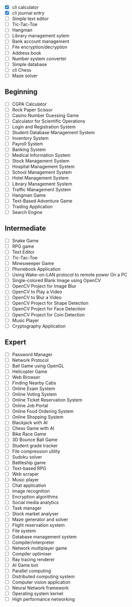 - [x]  cli calculator
- [x]  cli journal entry
- [ ]  Simple text editor
- [ ]  Tic-Tac-Toe
- [ ]  Hangman
- [ ]  Library management sytem
- [ ]  Bank account management
- [ ]  File encryption/decryption
- [ ]  Address book
- [ ]  Number system converter
- [ ]  Simple database
- [ ]  cli Chess
- [ ]  Maze solver

## Beginning

- [ ]  CGPA Calculator
- [ ]  Rock Paper Scissor
- [ ]  Casino Number Guessing Game
- [ ]  Calculator for Scientific Operations
- [ ]  Login and Registration System
- [ ]  Student Database Management System
- [ ]  Inventory System
- [ ]  Payroll System
- [ ]  Banking System
- [ ]  Medical Information System
- [ ]  Stock Management System
- [ ]  Hospital Management System
- [ ]  School Management System
- [ ]  Hotel Management System
- [ ]  Library Management System
- [ ]  Traffic Management System
- [ ]  Hangman Game
- [ ]  Text-Based Adventure Game
- [ ]  Trading Application
- [ ]  Search Engine

## Intermediate

- [ ]  Snake Game
- [ ]  RPG game
- [ ]  Text Editor
- [ ]  Tic-Tac-Toe
- [ ]  Minesweeper Game
- [ ]  Phonebook Application
- [ ]  Using Wake-on-LAN protocol to remote power On a PC
- [ ]  Single-colored Blank Image using OpenCV
- [ ]  OpenCV Project for Image Blur
- [ ]  OpenCV to Play a Video
- [ ]  OpenCV to Blur a Video
- [ ]  OpenCV Project for Shape Detection
- [ ]  OpenCV Project for Face Detection
- [ ]  OpenCV Project for Coin Detection
- [ ]  Music Player
- [ ]  Cryptography Application

## Expert

- [ ]  Password Manager
- [ ]  Network Protocol
- [ ]  Ball Game using OpenGL
- [ ]  Helicopter Game
- [ ]  Web Browser
- [ ]  Finding Nearby Cabs
- [ ]  Online Exam System
- [ ]  Online Voting System
- [ ]  Online Ticket Reservation System
- [ ]  Online Job Portal
- [ ]  Online Food Ordering System
- [ ]  Online Shopping System
- [ ]  Blackjack with AI
- [ ]  Chess Game with AI
- [ ]  Bike Race Game
- [ ]  3D Bounce Ball Game
- [ ]  Student grade tracker
- [ ]  File compression utility
- [ ]  Sudoku solver
- [ ]  Battleship game
- [ ]  Text-based RPG
- [ ]  Web scraper
- [ ]  Music player
- [ ]  Chat application
- [ ]  Image recognition
- [ ]  Encryption algorithms
- [ ]  Social media analytics
- [ ]  Task manager
- [ ]  Stock market analyser
- [ ]  Maze generator and solver
- [ ]  Flight reservation system
- [ ]  File system
- [ ]  Database management system
- [ ]  Compiler/interpreter
- [ ]  Network multiplayer game
- [ ]  Compiler optimiser
- [ ]  Ray tracing renderer
- [ ]  AI Game bot
- [ ]  Parallel computing
- [ ]  Distributed computing system
- [ ]  Computer vision application
- [ ]  Neural Network framework
- [ ]  Operating system kernel
- [ ]  High performance networking